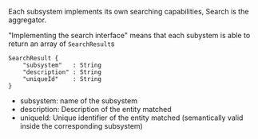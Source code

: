 Each subsystem implements its own searching capabilities, Search is the aggregator.

"Implementing the search interface" means that each subystem is able to return an array of `SearchResult`s

```
SearchResult {
	"subsystem"   : String
	"description" : String
	"uniqueId"    : String
}
```

- subsystem: name of the subsystem
- description: Description of the entity matched
- uniqueId: Unique identifier of the entity matched (semantically valid inside the corresponding subsystem)

